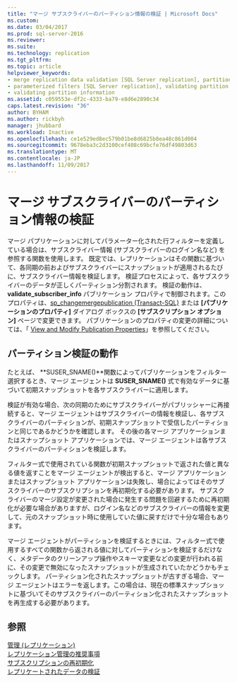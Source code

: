 ```yaml
---
title: "マージ サブスクライバーのパーティション情報の検証 | Microsoft Docs"
ms.custom: 
ms.date: 03/04/2017
ms.prod: sql-server-2016
ms.reviewer: 
ms.suite: 
ms.technology: replication
ms.tgt_pltfrm: 
ms.topic: article
helpviewer_keywords:
- merge replication data validation [SQL Server replication], partitions
- parameterized filters [SQL Server replication], validating partition information
- validating partition information
ms.assetid: c059553e-df2c-4333-ba79-e8d6e2890c34
caps.latest.revision: "36"
author: BYHAM
ms.author: rickbyh
manager: jhubbard
ms.workload: Inactive
ms.openlocfilehash: ce1e529ed8ec579b01be8d6825b8ea48c861d004
ms.sourcegitcommit: 9678eba3c2d3100cef408c69bcfe76df49803d63
ms.translationtype: MT
ms.contentlocale: ja-JP
ms.lasthandoff: 11/09/2017
---
```

# <a name="validate-partition-information-for-a-merge-subscriber"></a>マージ サブスクライバーのパーティション情報の検証
  マージ パプリケーションに対してパラメーター化された行フィルターを定義している場合は、サブスクライバー情報 (サブスクライバーのログイン名など) を参照する関数を使用します。 既定では、レプリケーションはその関数に基づいて、各同期の前およびサブスクライバーにスナップショットが適用されるたびに、サブスクライバー情報を検証します。 検証プロセスによって、各サブスクライバーのデータが正しくパーティション分割されます。 検証の動作は、**validate_subscriber_info** パブリケーション プロパティで制御されます。このプロパティは、[sp_changemergepublication &#40;Transact-SQL&#41;](../../relational-databases/system-stored-procedures/sp-changemergepublication-transact-sql.md) または **[パブリケーションのプロパティ]** ダイアログ ボックスの **[サブスクリプション オプション]** ページで変更できます。 パブリケーションのプロパティの変更の詳細については、「 [View and Modify Publication Properties](../../relational-databases/replication/publish/view-and-modify-publication-properties.md)」を参照してください。  
  
## <a name="how-partition-validation-works"></a>パーティション検証の動作  
 たとえば、 **SUSER_SNAME()**関数によってパブリケーションをフィルター選択するとき、マージ エージェントは **SUSER_SNAME()** 式で有効なデータに基づいて初期スナップショットを各サブスクライバーに適用します。  
  
 検証が有効な場合、次の同期のためにサブスクライバーがパブリッシャーに再接続すると、マージ エージェントはサブスクライバーの情報を検証し、各サブスクライバーのパーティションが、初期スナップショットで受信したパーティションと同じであるかどうかを確認します。 その後の各マージ アプリケーションまたはスナップショット アプリケーションでは、マージ エージェントは各サブスクライバーのパーティションを検証します。  
  
 フィルター式で使用されている関数が初期スナップショットで返された値と異なる値を返すことをマージ エージェントが検出すると、マージ アプリケーションまたはスナップショット アプリケーションは失敗し、場合によってはそのサブスクライバーのサブスクリプションを再初期化する必要があります。 サブスクライバーのマージ設定が変更された場合に発生する問題を回避するために再初期化が必要な場合がありますが、ログイン名などのサブスクライバーの情報を変更して、元のスナップショット時に使用していた値に戻すだけで十分な場合もあります。  
  
 マージ エージェントがパーティションを検証するときには、フィルター式で使用するすべての関数から返される値に対してパーティションを検証するだけなく、メタデータのクリーンアップ操作やスキーマ変更などの変更が行われる前に、その変更で無効になったスナップショットが生成されていたかどうかもチェックします。 パーティション化されたスナップショットが古すぎる場合、マージ エージェントはエラーを返します。この場合は、現在の標準スナップショットに基づいてそのサブスクライバーのパーティション化されたスナップショットを再生成する必要があります。  
  
## <a name="see-also"></a>参照  
 [管理 &#40;レプリケーション&#41;](../../relational-databases/replication/administration/administration-replication.md)   
 [レプリケーション管理の推奨事項](../../relational-databases/replication/administration/best-practices-for-replication-administration.md)   
 [サブスクリプションの再初期化](../../relational-databases/replication/reinitialize-subscriptions.md)   
 [レプリケートされたデータの検証](../../relational-databases/replication/validate-replicated-data.md)  
  
  
